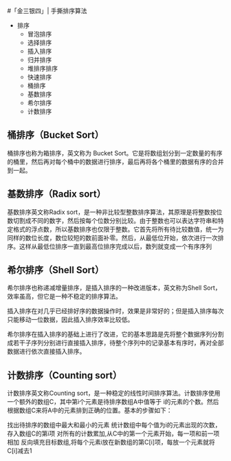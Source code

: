 #「金三银四」| 手撕排序算法

* 排序
  * 冒泡排序
  * 选择排序
  * 插入排序
  * 归并排序
  * 堆排序排序
  * 快速排序
  * 桶排序
  * 基数排序
  * 希尔排序
  * 计数排序

## 桶排序（Bucket Sort）
桶排序也称为箱排序，英文称为 Bucket Sort。它是将数组划分到一定数量的有序的桶里，然后再对每个桶中的数据进行排序，最后再将各个桶里的数据有序的合并到一起。

## 基数排序（Radix sort）
基数排序英文称Radix sort，是一种非比较型整数排序算法，其原理是将整数按位数切割成不同的数字，然后按每个位数分别比较。由于整数也可以表达字符串和特定格式的浮点数，所以基数排序也仅限于整数。它首先将所有待比较数值，统一为同样的数位长度，数位较短的数前面补零。然后，从最低位开始，依次进行一次排序。这样从最低位排序一直到最高位排序完成以后，数列就变成一个有序序列

## 希尔排序（Shell Sort）
希尔排序也称递减增量排序，是插入排序的一种改进版本，英文称为Shell Sort，效率虽高，但它是一种不稳定的排序算法。

插入排序在对几乎已经排好序的数据操作时，效果是非常好的；但是插入排序每次只能移动一位数据，因此插入排序效率比较低。

希尔排序在插入排序的基础上进行了改进，它的基本思路是先将整个数据序列分割成若干子序列分别进行直接插入排序，待整个序列中的记录基本有序时，再对全部数据进行依次直接插入排序。

## 计数排序（Counting sort）
计数排序英文称Counting sort，是一种稳定的线性时间排序算法。计数排序使用一个额外的数组C，其中第i个元素是待排序数组A中值等于 i的元素的个数。然后根据数组C来将A中的元素排到正确的位置。基本的步骤如下：

找出待排序的数组中最大和最小的元素
统计数组中每个值为i的元素出现的次数，存入数组C的第i项
对所有的计数累加,从C中的第一个元素开始，每一项和前一项相加
反向填充目标数组,将每个元素i放在新数组的第C[i]项，每放一个元素就将C[i]减去1


